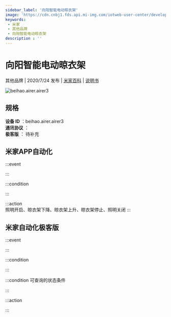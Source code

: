 ```yaml
---
sidebar_label: '向阳智能电动晾衣架'
image: 'https://cdn.cnbj1.fds.api.mi-img.com/iotweb-user-center/developer_1679047725268RjYNayZM.png?GalaxyAccessKeyId=AKVGLQWBOVIRQ3XLEW&Expires=9223372036854775807&Signature=fYK1YV/XfhSL+OWGbqXlW9gwo2A='
keywords: 
 - 米家
 - 其他品牌
 - 向阳智能电动晾衣架
description : ''
---
```

# 向阳智能电动晾衣架

其他品牌 | 2020/7/24 发布 | [米家百科](https://home.mi.com/webapp/content/baike/product/index.html?model=beihao.airer.airer3) | [说明书](https://home.mi.com/views/introduction.html?model=beihao.airer.airer3&region=cn)

![beihao.airer.airer3](https://cdn.cnbj1.fds.api.mi-img.com/iotweb-user-center/developer_1679047725268RjYNayZM.png?GalaxyAccessKeyId=AKVGLQWBOVIRQ3XLEW&Expires=9223372036854775807&Signature=fYK1YV/XfhSL+OWGbqXlW9gwo2A=)

## 规格  
> 
**设备 ID** ：beihao.airer.airer3  
**通讯协议** ：  
**极客版**  ： 待补充 


## 米家APP自动化  

:::event  

:::

:::condition  

:::

:::action   
照明开启、晾衣架下降、晾衣架上升、晾衣架停止、照明关闭
:::

## 米家自动化极客版  

:::event  

:::

:::condition  

:::

:::condition 可查询的状态条件  

:::

:::action  

:::

        
